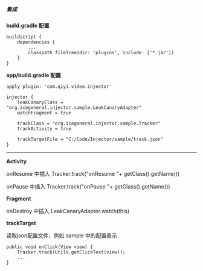 ##### 集成
**build.gradle 配置**

````
buildscript {
    dependencies {
        ...
        classpath fileTree(dir: 'plugins', include: ['*.jar'])
    }
}
````

**app/build.gradle 配置**

````
apply plugin: 'com.qiyi.video.injector'

injector {
    leakCanaryClass = "org.icegeneral.injector.sample.LeakCanaryAdapter"
    watchFragment = true

    trackClass = "org.icegeneral.injector.sample.Tracker"
    trackActivity = true

    trackTargetFile = "C:/Code/Injector/sample/track.json"
}
````

---

**Activity**

onResume  中插入 Tracker.track("onResume "+ getClass().getName())

onPause   中插入 Tracker.track("onPause  "+ getClass().getName())

**Fragment**

onDestroy 中插入 LeakCanaryAdapter.watch(this)

**trackTarget**

读取json配置文件，例如 sample 中的配置表示

````
public void onClick(View view) {
    Tracker.track(Utils.getClickText(view));
    ...
}
````